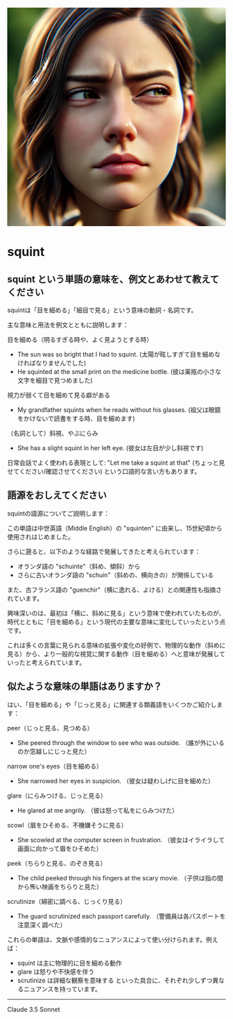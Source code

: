 ![squint](./imgs/squint.webp)

# squint

## squint という単語の意味を、例文とあわせて教えてください

squintは「目を細める」「細目で見る」という意味の動詞・名詞です。

主な意味と用法を例文とともに説明します：

目を細める（明るすぎる時や、よく見ようとする時）

- The sun was so bright that I had to squint. (太陽が眩しすぎて目を細めなければなりませんでした)
- He squinted at the small print on the medicine bottle. (彼は薬瓶の小さな文字を細目で見つめました)

視力が弱くて目を細めて見る癖がある

- My grandfather squints when he reads without his glasses. (祖父は眼鏡をかけないで読書をする時、目を細めます)

（名詞として）斜視、やぶにらみ

- She has a slight squint in her left eye. (彼女は左目が少し斜視です)

日常会話でよく使われる表現として:
"Let me take a squint at that"
(ちょっと見せてください/確認させてください)
という口語的な言い方もあります。

## 語源をおしえてください

squintの語源についてご説明します：

この単語は中世英語（Middle English）の "squinten" に由来し、15世紀頃から使用されはじめました。

さらに遡ると、以下のような経路で発展してきたと考えられています：

- オランダ語の "schuinte"（斜め、傾斜）から
- さらに古いオランダ語の "schuin"（斜めの、横向きの）が関係している

また、古フランス語の "guenchir"（横に逸れる、よける）との関連性も指摘されています。

興味深いのは、最初は「横に、斜めに見る」という意味で使われていたものが、時代とともに「目を細める」という現代の主要な意味に変化していったという点です。

これは多くの言葉に見られる意味の拡張や変化の好例で、物理的な動作（斜めに見る）から、より一般的な視覚に関する動作（目を細める）へと意味が発展していったと考えられています。

## 似たような意味の単語はありますか？

はい、「目を細める」や「じっと見る」に関連する類義語をいくつかご紹介します：

peer（じっと見る、見つめる）

- She peered through the window to see who was outside. （誰が外にいるのか窓越しにじっと見た）

narrow one's eyes（目を細める）

- She narrowed her eyes in suspicion. （彼女は疑わしげに目を細めた）

glare（にらみつける、じっと見る）

- He glared at me angrily. （彼は怒って私をにらみつけた）

scowl（眉をひそめる、不機嫌そうに見る）

- She scowled at the computer screen in frustration. （彼女はイライラして画面に向かって眉をひそめた）

peek（ちらりと見る、のぞき見る）

- The child peeked through his fingers at the scary movie. （子供は指の間から怖い映画をちらりと見た）

scrutinize（綿密に調べる、じっくり見る）

- The guard scrutinized each passport carefully. （警備員は各パスポートを注意深く調べた）

これらの単語は、文脈や感情的なニュアンスによって使い分けられます。例えば：

- squint は主に物理的に目を細める動作
- glare は怒りや不快感を伴う
- scrutinize は詳細な観察を意味する といった具合に、それぞれ少しずつ異なるニュアンスを持っています。



---
Claude 3.5 Sonnet
